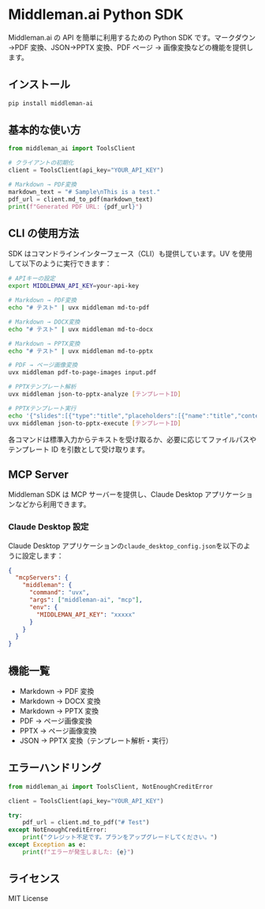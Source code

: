 # Middleman.ai Python SDK

Middleman.ai の API を簡単に利用するための Python SDK です。マークダウン →PDF 変換、JSON→PPTX 変換、PDF ページ → 画像変換などの機能を提供します。

## インストール

```bash
pip install middleman-ai
```

## 基本的な使い方

```python
from middleman_ai import ToolsClient

# クライアントの初期化
client = ToolsClient(api_key="YOUR_API_KEY")

# Markdown → PDF変換
markdown_text = "# Sample\nThis is a test."
pdf_url = client.md_to_pdf(markdown_text)
print(f"Generated PDF URL: {pdf_url}")
```

## CLI の使用方法

SDK はコマンドラインインターフェース（CLI）も提供しています。UV を使用して以下のように実行できます：

```bash
# APIキーの設定
export MIDDLEMAN_API_KEY=your-api-key

# Markdown → PDF変換
echo "# テスト" | uvx middleman md-to-pdf

# Markdown → DOCX変換
echo "# テスト" | uvx middleman md-to-docx

# Markdown → PPTX変換
echo "# テスト" | uvx middleman md-to-pptx

# PDF → ページ画像変換
uvx middleman pdf-to-page-images input.pdf

# PPTXテンプレート解析
uvx middleman json-to-pptx-analyze [テンプレートID]

# PPTXテンプレート実行
echo '{"slides":[{"type":"title","placeholders":[{"name":"title","content":"テストタイトル"}]}]}' | \
uvx middleman json-to-pptx-execute [テンプレートID]
```

各コマンドは標準入力からテキストを受け取るか、必要に応じてファイルパスやテンプレート ID を引数として受け取ります。

## MCP Server

Middleman SDK は MCP サーバーを提供し、Claude Desktop アプリケーションなどから利用できます。

### Claude Desktop 設定

Claude Desktop アプリケーションの`claude_desktop_config.json`を以下のように設定します：

```json
{
  "mcpServers": {
    "middleman": {
      "command": "uvx",
      "args": ["middleman-ai", "mcp"],
      "env": {
        "MIDDLEMAN_API_KEY": "xxxxx"
      }
    }
  }
}
```

## 機能一覧

- Markdown → PDF 変換
- Markdown → DOCX 変換
- Markdown → PPTX 変換
- PDF → ページ画像変換
- PPTX → ページ画像変換
- JSON → PPTX 変換（テンプレート解析・実行）

## エラーハンドリング

```python
from middleman_ai import ToolsClient, NotEnoughCreditError

client = ToolsClient(api_key="YOUR_API_KEY")

try:
    pdf_url = client.md_to_pdf("# Test")
except NotEnoughCreditError:
    print("クレジット不足です。プランをアップグレードしてください。")
except Exception as e:
    print(f"エラーが発生しました: {e}")
```

## ライセンス

MIT License
